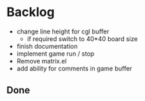 # Backlog
- change line height for cgl buffer
  - if required switch to 40*40 board size
- finish documentation
- implement game run / stop
- Remove matrix.el
- add ability for comments in game buffer

## Done
